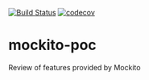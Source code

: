 [![Build Status](https://travis-ci.com/mccantuta/mockito-poc.svg?branch=master)](https://travis-ci.com/mccantuta/mockito-poc)
[![codecov](https://codecov.io/gh/mccantuta/mockito-poc/branch/master/graph/badge.svg)](https://codecov.io/gh/mccantuta/mockito-poc)

# mockito-poc
Review of features provided by Mockito
